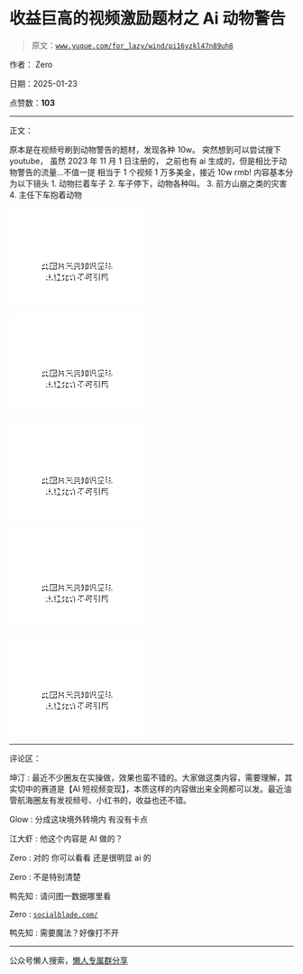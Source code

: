 # 收益巨高的视频激励题材之 Ai 动物警告

> 原文：[`www.yuque.com/for_lazy/wind/pi16yzkl47n89uh8`](https://www.yuque.com/for_lazy/wind/pi16yzkl47n89uh8)

作者： Zero

日期：2025-01-23

点赞数：**103**

* * *

正文：

原本是在视频号刷到动物警告的题材，发现各种 10w。 突然想到可以尝试搜下 youtube， 虽然 2023 年 11 月 1 日注册的，
之前也有 ai 生成的，但是相比于动物警告的流量...不值一提 相当于 1 个视频 1 万多美金，接近 10w rmb! 内容基本分为以下镜头 1. 动物拦着车子
2. 车子停下，动物各种叫。 3. 前方山崩之类的灾害 4. 主任下车抱着动物

![](img/ddb6930ae96c8638c5bf3133e515e10d.png "None")

![](img/f0e9ae503bacde19e48b2dec22431410.png "None")

![](img/2abb4c9c042e617ce3404219d4990741.png "None")

![](img/98b5e27eefda508397f33b1e82023734.png "None")

![](img/96238bdf258bb2ef7dd6328a5545bc85.png "None")

* * *

评论区：

坤汀 : 最近不少圈友在实操做，效果也蛮不错的。大家做这类内容，需要理解，其实切中的赛道是【AI 短视频变现】，本质这样的内容做出来全网都可以发。最近油管航海圈友有发视频号、小红书的，收益也还不错。

Glow : 分成这块境外转境内 有没有卡点

江大虾 : 他这个内容是 AI 做的？

Zero : 对的 你可以看看 还是很明显 ai 的

Zero : 不是特别清楚

鸭先知 : 请问图一数据哪里看

Zero : [`socialblade.com/`](https://socialblade.com/)

鸭先知 : 需要魔法？好像打不开

* * *

公众号懒人搜索，[懒人专属群分享](https://lazybook.fun/#/blog/group)
